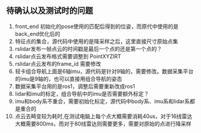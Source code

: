 <!--
 * @Descripttion: 
 * @Author: Gang Wang
 * @Date: 2023-03-08 21:29:49
-->
## 待确认以及测试时的问题
1. front_end 初始化的pose使用的匹配后得到的位姿，而原代中使用的是back_end优化后的
2. 特征点的集合，源代码中使用的是降采样之后，这里直接尺寸原始点集
3. rslidar发布一帧点云的时间戳是最后一个点的还是第一个点的？
4. rslidar点云发布格式需要调整到 PointXYZIRT
5. rslidar点云发布的frame_id 需要修改
6. 轻卡组合导航上面是6轴imu，源代码是针对9轴的，需要修改。数据采集平台的imu是9轴的，也可以直接用组合导航的姿态
7. 数据采集平台用的是ros1，调整后需要重新改成ros1 
8. lidar和imu的标定，组合导航中的imu是否需要额外标定？
9. imu和body系不重合，需要初始化标定，源代码中body系、imu系和lidar系都是重合的
10. 点云去畸变较为耗时,在测试电脑上每个点大概需要消耗40us，对于16线雷达大概需要800ms，而对于80线雷达则需要更多，需要对原始的点进行降采样